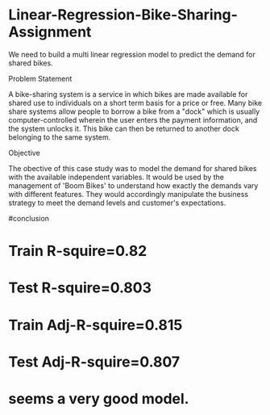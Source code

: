 # Linear-Regression-Bike-Sharing-Assignment

We need to build a multi linear regression model to predict the demand for shared bikes.

Problem Statement

A bike-sharing system is a service in which bikes are made available for shared use to individuals on a short term basis for a price or free. Many bike share systems allow people to borrow a bike from a "dock" which is usually computer-controlled wherein the user enters the payment information, and the system unlocks it. This bike can then be returned to another dock belonging to the same system.

Objective

The obective of this case study was to model the demand for shared bikes with the available independent variables. It would be used by the management of 'Boom Bikes' to understand how exactly the demands vary with different features. They would accordingly manipulate the business strategy to meet the demand levels and customer's expectations.

#conclusion

# Train R-squire=0.82
# Test R-squire=0.803
# Train Adj-R-squire=0.815
# Test Adj-R-squire=0.807
#  seems a very good model.
